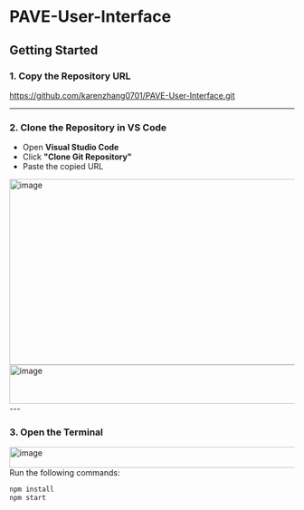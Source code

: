# PAVE-User-Interface

## Getting Started
### 1. Copy the Repository URL
https://github.com/karenzhang0701/PAVE-User-Interface.git

---

### 2. Clone the Repository in VS Code
- Open **Visual Studio Code**
- Click **"Clone Git Repository"**
- Paste the copied URL
<img width="539" height="328" alt="image" src="https://github.com/user-attachments/assets/8d60d7d3-69d7-4fba-9f7f-e6e5e4c9828b" />
<img width="607" height="69" alt="image" src="https://github.com/user-attachments/assets/84e80c39-dc95-4f71-b12c-3d1203ba0401" />
---

### 3. Open the Terminal
<img width="518" height="37" alt="image" src="https://github.com/user-attachments/assets/602280e9-5dd7-4bfc-ba78-e25296e6617f" />
Run the following commands:

```bash
npm install
npm start
